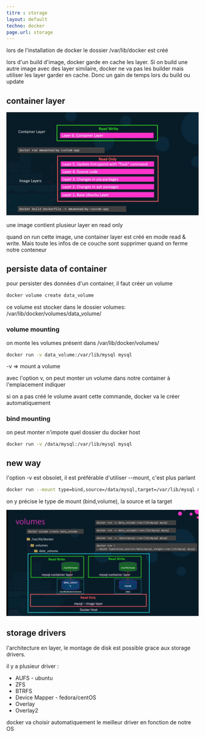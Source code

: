 ```yaml
---
titre : storage
layout: default
techno: docker
page.url: storage
---
```


lors de l'installation de docker le dossier /var/lib/docker est créé

lors d'un build d'image, docker garde en cache les layer. Si on build une autre image avec des layer similaire, docker ne va pas les builder mais utiliser les layer garder en cache. Donc un gain de temps lors du build ou update

## container layer

![layer right](/assets/img/docker/layerRight.png)

une image contient plusieur layer en read only

quand on run cette image, une container layer est créé en mode read & write. Mais toute les infos de ce couche sont supprimer quand on ferme notre conteneur

## persiste data of container

pour persister des données d'un container, il faut créer un volume

```bash
docker volume create data_volume
```

ce volume est stocker dans le dossier volumes: /var/lib/docker/volumes/data_volume/


### volume mounting
on monte les volumes présent dans /var/lib/docker/volumes/

```bash
docker run -v data_volume:/var/lib/mysql mysql
```
-v => mount a volume

avec l'option v, on peut monter un volume dans notre container à l'emplacement indiquer

si on a pas créé le volume avant cette commande, docker va le créer automatiquement

### bind mounting

on peut monter n'impote quel dossier du docker host

```bash
docker run -v /data/mysql:/var/lib/mysql mysql
```

## new way

l'option -v est obsolet, il est préférable d'utiliser --mount, c'est plus parlant

```bash
docker run --mount type=bind,source=/data/mysql,target=/var/lib/mysql mysql
```

on y précise le type de mount (bind,volume), la source et la target

![volume mounting](/assets/img/docker/volumeMounting.png)

## storage drivers

l'architecture en layer, le montage de disk est possible grace aux storage drivers.

il y a plusieur driver :
- AUFS - ubuntu
- ZFS
- BTRFS
- Device Mapper - fedora/centOS
- Overlay
- Overlay2

docker va choisir automatiquement le meilleur driver en fonction de notre OS

